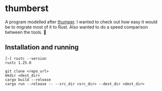 # thumberst

A program modelled after [thumper](https://github.com/migrateup/thumper).
I wanted to check out how easy it would be to migrate most of it to Rust.
Also wanted to do a speed comparison between the tools. :rocket:

## Installation and running
```
[~] rustc --version
rustc 1.25.0
```

```
git clone <repo_url>
mkdir <dest_dir>
cargo build --release
cargo run --release -- --src_dir <src_dir> --dest_dir <dest_dir>
```
